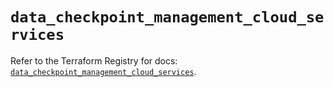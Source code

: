 # `data_checkpoint_management_cloud_services`

Refer to the Terraform Registry for docs: [`data_checkpoint_management_cloud_services`](https://registry.terraform.io/providers/checkpointsw/checkpoint/2.11.0/docs/data-sources/management_cloud_services).
